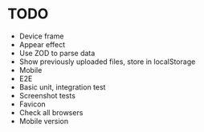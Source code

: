 # TODO

- Device frame
- Appear effect
- Use ZOD to parse data
- Show previously uploaded files, store in localStorage
- Mobile
- E2E
- Basic unit, integration test
- Screenshot tests
- Favicon
- Check all browsers
- Mobile version
